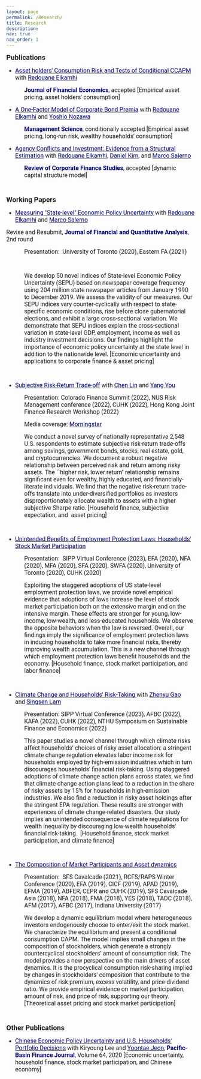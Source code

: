 ```yaml
---
layout: page
permalink: /Research/
title: Research
description: 
nav: true
nav_order: 1
---
```


<p><span style="font-size:11pt"><span style="font-family:Calibri,sans-serif"><strong><span style="font-size:14.0pt"><span style="font-family:Roboto">Publications</span></span></strong></span></span></p>

<ul>
	<li><span style="font-size:11pt"><span style="font-family:Calibri,sans-serif"><span style="font-family:Roboto"><span style="color:navy"><a href="https://papers.ssrn.com/sol3/papers.cfm?abstract_id=3349844" target="_blank"><span style="font-size:12.0pt"><span style="color:navy">Asset holders&#39; Consumption Risk and Tests of Conditional CCAPM</span></span></a></span></span> <span style="font-size:12.0pt"><span style="font-family:Roboto">with&nbsp;<span style="color:navy"><a href="https://www.rotman.utoronto.ca/FacultyAndResearch/Faculty/FacultyBios/Elkamhi" target="_blank"><span style="color:navy">Redouane Elkamhi</span></a></span></span></span></span></span></li>
</ul>

<p style="margin-left:48px"><span style="font-size:11pt"><span style="font-family:Calibri,sans-serif"><strong><span style="font-size:12.0pt"><span style="font-family:Roboto">J<span style="color:navy">ournal of Financial Economics</span></span></span></strong><span style="font-size:12.0pt"><span style="font-family:Roboto">, accepted&nbsp;[Empirical asset pricing,&nbsp;asset holders&#39;&nbsp;consumption]</span></span></span></span></p>

<ul>
	<li><span style="font-size:11pt"><span style="font-family:Calibri,sans-serif"><span style="font-family:Roboto"><span style="color:navy"><a href="https://papers.ssrn.com/sol3/papers.cfm?abstract_id=3669068" target="_blank"><span style="font-size:12.0pt"><span style="color:navy">A One-Factor Model of Corporate Bond Premia</span></span></a></span></span><span style="font-size:12.0pt"><span style="font-family:Roboto"> with&nbsp;<span style="color:navy"><a href="https://www.rotman.utoronto.ca/FacultyAndResearch/Faculty/FacultyBios/Elkamhi" target="_blank"><span style="color:navy">Redouane Elkamhi</span></a></span> and&nbsp;</span></span><span style="font-family:Roboto"><span style="color:navy"><a href="https://yoshionozawa.github.io/" target="_blank"><span style="font-size:12.0pt"><span style="color:navy">Yoshio Nozawa</span></span></a></span></span></span></span></li>
</ul>

<p style="margin-left:48px"><span style="font-size:11pt"><span style="font-family:Calibri,sans-serif"><strong><span style="font-size:12.0pt"><span style="font-family:Roboto"><span style="color:navy">Management Science</span></span></span></strong><span style="font-size:12.0pt"><span style="font-family:Roboto">, conditionally accepted&nbsp;[Empirical asset pricing, long-run risk, wealthy households&#39; consumption]</span></span></span></span></p>

<ul>
	<li><span style="font-size:11pt"><span style="font-family:Calibri,sans-serif"><span style="font-family:Roboto"><span style="color:navy"><a href="https://academic.oup.com/rcfs/advance-article-abstract/doi/10.1093/rcfs/cfac019/6576649" target="_blank"><span style="font-size:12.0pt"><span style="color:navy">Agency Conflicts and Investment: Evidence from a Structural Estimation</span></span></a></span></span><span style="font-size:12.0pt"><span style="font-family:Roboto"> with&nbsp;<span style="color:navy"><a href="https://www.rotman.utoronto.ca/FacultyAndResearch/Faculty/FacultyBios/Elkamhi" target="_blank"><span style="color:navy">Redouane Elkamhi</span></a></span>,&nbsp;</span></span><span style="font-family:Roboto"><span style="color:navy"><a href="https://sites.google.com/view/danielsangkim/home" target="_blank"><span style="font-size:12.0pt"><span style="color:navy">Daniel Kim</span></span></a></span></span><span style="font-size:12.0pt"><span style="font-family:Roboto">, and&nbsp;</span></span><span style="font-family:Roboto"><span style="color:navy"><a href="https://sites.google.com/view/marco-salerno" target="_blank"><span style="font-size:12.0pt"><span style="color:navy">Marco Salerno</span></span></a></span></span></span></span></li>
</ul>

<p style="margin-left:48px"><span style="font-size:11pt"><span style="font-family:Calibri,sans-serif"><strong><span style="font-size:12.0pt"><span style="font-family:Roboto"><span style="color:navy">Review of Corporate Finance Studies</span></span></span></strong><span style="font-size:12.0pt"><span style="font-family:Roboto">,&nbsp;accepted&nbsp;[dynamic capital structure model]</span></span></span></span></p>

<p>&nbsp;</p>

<p><span style="font-size:11pt"><span style="font-family:Calibri,sans-serif"><strong><span style="font-size:14.0pt"><span style="font-family:Roboto">Working Papers</span></span></strong></span></span></p>

<ul>
	<li><span style="font-size:11pt"><span style="font-family:Calibri,sans-serif"><span style="font-family:Roboto"><span style="color:navy"><a href="https://papers.ssrn.com/sol3/papers.cfm?abstract_id=3695365" target="_blank"><span style="font-size:12.0pt"><span style="color:navy">Measuring &quot;State-level&quot; Economic Policy Uncertainty</span></span></a></span></span><span style="font-size:12.0pt"><span style="font-family:Roboto"> with&nbsp;<span style="color:navy"><a href="https://www.rotman.utoronto.ca/FacultyAndResearch/Faculty/FacultyBios/Elkamhi" target="_blank"><span style="color:navy">Redouane Elkamhi</span></a></span> and&nbsp;</span></span><span style="font-family:Roboto"><span style="color:navy"><a href="https://sites.google.com/view/marco-salerno" target="_blank"><span style="font-size:12.0pt"><span style="color:navy">Marco Salerno</span></span></a></span></span></span></span></li>
</ul>

<p><span style="font-size:11pt"><span style="font-family:Calibri,sans-serif"><span style="font-size:12.0pt"><span style="font-family:Roboto">Revise and Resubmit,&nbsp;<strong><span style="color:navy">Journal of Financial and Quantitative Analysis</span></strong>, 2nd round</span></span></span></span></p>

<p style="margin-left:48px"><span style="font-size:11pt"><span style="font-family:Calibri,sans-serif"><span style="font-size:12.0pt"><span style="font-family:Roboto">Presentation: &nbsp;University of Toronto (2020), Eastern FA (2021)</span></span></span></span></p>

<p style="margin-left:48px">&nbsp;</p>

<p style="margin-left:48px"><span style="font-size:11pt"><span style="font-family:Calibri,sans-serif"><span style="font-size:12.0pt"><span style="font-family:Roboto">We develop 50 novel indices of State-level Economic Policy Uncertainty (SEPU) based on newspaper coverage frequency using 204 million state newspaper articles from January 1990 to December 2019. We assess the validity of our measures. Our SEPU indices vary counter-cyclically with respect to state-specific economic conditions, rise before close gubernatorial elections, and exhibit a large cross-sectional variation. We demonstrate that SEPU indices explain the cross-sectional variation in state-level GDP, employment, income as well as industry investment decisions. Our findings highlight the importance of economic policy uncertainty at the state level in addition to the nationwide level. [Economic uncertainty and applications to corporate finance&nbsp;&amp;&nbsp;asset pricing]</span></span></span></span></p>

<p style="margin-left:48px">&nbsp;</p>

<ul>
	<li><span style="font-size:11pt"><span style="font-family:Calibri,sans-serif"><span style="font-family:Roboto"><a href="http://ssrn.com/abstract=4096443" target="_blank"><span style="font-size:12.0pt"><span style="color:navy">Subjective Risk-Return Trade-off</span></span></a></span><span style="font-size:12.0pt"><span style="font-family:Roboto"> with&nbsp;</span></span><span style="font-family:Roboto"><span style="color:navy"><a href="https://www.hkubs.hku.hk/people/chen-lin/" target="_blank"><span style="font-size:12.0pt"><span style="color:navy">Chen Lin</span></span></a></span></span><span style="font-size:12.0pt"><span style="font-family:Roboto"> and&nbsp;</span></span><span style="font-family:Roboto"><span style="color:navy"><a href="https://yangyou1.weebly.com/" target="_blank"><span style="font-size:12.0pt"><span style="color:navy">Yang You</span></span></a></span></span></span></span></li>
</ul>

<p style="margin-left:48px"><span style="font-size:11pt"><span style="font-family:Calibri,sans-serif"><span style="font-size:12.0pt"><span style="font-family:Roboto">Presentation:&nbsp;Colorado Finance Summit&nbsp;(2022),&nbsp;NUS Risk Management conference (2022), CUHK (2022), Hong Kong Joint Finance Research Workshop (2022)</span></span></span></span></p>

<p style="margin-left:48px"><span style="font-size:11pt"><span style="font-family:Calibri,sans-serif"><span style="font-size:12.0pt"><span style="font-family:Roboto">Media coverage:&nbsp;</span></span><span style="font-family:Roboto"><span style="color:navy"><a href="https://www.morningstar.com/news/marketwatch/20220730279/most-investors-still-dont-understand-the-relationship-between-risk-and-return-study-reveals" target="_blank"><span style="font-size:12.0pt"><span style="color:navy">Morningstar</span></span></a></span></span></span></span></p>

<p style="margin-left:48px"><span style="font-size:11pt"><span style="font-family:Calibri,sans-serif"><span style="font-size:12.0pt"><span style="font-family:Roboto">We conduct a novel survey of nationally representative 2,548 U.S. respondents to estimate subjective risk-return trade-offs among savings, government bonds, stocks, real estate, gold, and cryptocurrencies. We document a robust negative relationship between perceived risk and return among risky assets. The ``higher risk, lower return&#39;&#39; relationship remains significant even for wealthy, highly educated, and financially-literate individuals. We find that the negative risk-return trade-offs translate into under-diversified portfolios as investors disproportionately allocate wealth to assets with a higher subjective Sharpe ratio.&nbsp;[Household finance, subjective expectation, and &nbsp;asset pricing]</span></span></span></span></p>

<p style="margin-left:48px">&nbsp;</p>

<ul>
	<li><span style="font-size:11pt"><span style="color:navy"><span style="font-family:Calibri,sans-serif"><span style="font-family:Roboto"><a href="https://papers.ssrn.com/sol3/papers.cfm?abstract_id=4163869" target="_blank"><span style="font-size:12.0pt"><span style="color:navy">Unintended Benefits of Employment Protection Laws: Households&#39; Stock Market Participation</span></span></a></span></span></span></span></li>
</ul>

<p style="margin-left:48px"><span style="font-size:11pt"><span style="font-family:Calibri,sans-serif"><span style="font-size:12.0pt"><span style="font-family:Roboto">Presentation: &nbsp;SIPP Virtual Conference (2023),&nbsp;EFA (2020), NFA (2020), MFA (2020), SFA (2020), SWFA (2020), University of Toronto (2020), CUHK (2020)</span></span></span></span></p>

<p style="margin-left:48px"><span style="font-size:11pt"><span style="font-family:Calibri,sans-serif"><span style="font-size:12.0pt"><span style="font-family:Roboto">Exploiting the staggered adoptions of US state-level employment protection laws, we provide novel empirical evidence that adoptions of laws increase the level of stock market participation both on the extensive margin and on the intensive margin. These effects are stronger for young, low-income, low-wealth, and less-educated households. We observe the opposite behaviors when the law is reversed. Overall, our findings imply the significance of employment protection laws in inducing households to take more financial risks, thereby improving wealth accumulation. This is a new channel through which employment protection laws benefit households and the economy.&nbsp;[Household finance, stock market participation, and labor finance]</span></span></span></span></p>

<p style="margin-left:48px">&nbsp;</p>

<ul>
	<li><span style="font-size:11pt"><span style="font-family:Calibri,sans-serif"><span style="font-family:Roboto"><a href="https://papers.ssrn.com/sol3/papers.cfm?abstract_id=4056360" target="_blank"><span style="font-size:12.0pt"><span style="color:navy">Climate Change and Households&#39; Risk-Taking</span></span>&nbsp;</a></span><span style="font-size:12.0pt"><span style="font-family:Roboto">with&nbsp;</span></span><span style="font-family:Roboto"><span style="color:navy"><a href="https://www.bschool.cuhk.edu.hk/staff/gao-zhenyu/" target="_blank"><span style="font-size:12.0pt"><span style="color:navy">Zhenyu Gao</span></span></a></span></span><span style="font-size:12.0pt"><span style="font-family:Roboto"> and&nbsp;<span style="color:navy"><a href="https://grad.bschool.cuhk.edu.hk/students/lam-sing-sen/" target="_blank"><span style="color:navy">Singsen Lam</span></a></span></span></span></span></span></li>
</ul>

<p style="margin-left:48px"><span style="font-size:11pt"><span style="font-family:Calibri,sans-serif"><span style="font-size:12.0pt"><span style="font-family:Roboto">Presentation: SIPP Virtual Conference (2023), AFBC (2022), KAFA (2022),&nbsp;CUHK (2022), NTHU Symposium on Sustainable Finance and Economics (2022)</span></span></span></span></p>

<p style="margin-left:48px"><span style="font-size:11pt"><span style="font-family:Calibri,sans-serif"><span style="font-size:12.0pt"><span style="font-family:Roboto">This paper studies a novel channel through which climate risks affect households&rsquo; choices of risky asset allocation: a stringent climate change regulation elevates labor income risk for households employed by high-emission industries which in turn discourages households&#39; financial risk-taking. Using staggered adoptions of climate change action plans across states, we find that climate change action plans lead to a reduction in the share of risky assets by 15% for households in high-emission industries. We also find a reduction in risky asset holdings after the stringent EPA regulation. These results are stronger with experiences of climate change-related disasters. Our study implies an unintended consequence of climate regulations for wealth inequality by discouraging low-wealth households&#39; financial risk-taking.&nbsp; [Household finance, stock market participation, and&nbsp;climate finance]</span></span></span></span></p>

<p style="margin-left:48px">&nbsp;</p>

<ul>
	<li><span style="font-size:11pt"><span style="font-family:Calibri,sans-serif"><span style="font-family:Roboto"><span style="color:navy"><a href="https://papers.ssrn.com/sol3/papers.cfm?abstract_id=3349840" target="_blank"><span style="font-size:12.0pt"><span style="color:navy">The Composition of Market Participants and Asset dynamics</span></span></a></span></span>&nbsp;</span></span></li>
</ul>

<p style="margin-left:48px"><span style="font-size:11pt"><span style="font-family:Calibri,sans-serif"><span style="font-size:12.0pt"><span style="font-family:Roboto">Presentation: &nbsp;SFS Cavalcade (2021), RCFS/RAPS Winter Conference (2020), EFA (2019), CICF (2019), APAD (2019), EFMA (2019), ABFER, CEPR and CUHK (2019), SFS Cavalcade Asia (2018), NFA (2018), FMA (2018), YES (2018), TADC (2018), AFM (2017), AFBC (2017), Indiana University (2017)&nbsp;</span></span></span></span></p>

<p style="margin-left:48px"><span style="font-size:11pt"><span style="font-family:Calibri,sans-serif"><span style="font-size:12.0pt"><span style="font-family:Roboto">We develop a dynamic equilibrium model where heterogeneous investors endogenously choose to enter/exit the stock market. We characterize the equilibrium and present a conditional consumption&nbsp;CAPM. The model implies small changes in the composition of stockholders, which generate a strongly countercyclical stockholders&rsquo; amount of consumption risk. The model provides a new perspective on the main drivers of asset dynamics. It is the procyclical consumption risk-sharing implied by changes in stockholders&#39; composition that contribute to the dynamics of risk premium, excess volatility, and price-dividend ratio. We provide empirical evidence on market participation, amount of risk, and price of risk, supporting our theory. [Theoretical asset pricing and stock market participation]</span></span></span></span></p>

<p style="margin-left:48px">&nbsp;</p>

<p><span style="font-size:11pt"><span style="font-family:Calibri,sans-serif"><strong><span style="font-size:14.0pt"><span style="font-family:Roboto">Other Publications</span></span></strong></span></span></p>

<ul>
	<li><span style="font-size:11pt"><span style="font-family:Calibri,sans-serif"><span style="font-family:Roboto"><span style="color:navy"><a href="https://www.sciencedirect.com/science/article/pii/S0927538X20304510" target="_blank"><span style="font-size:12.0pt"><span style="color:navy">Chinese Economic Policy Uncertainty and U.S. Households&#39; Portfolio Decisions</span></span></a></span></span><span style="font-size:12.0pt"><span style="font-family:Roboto"> with Kiryoung Lee&nbsp;and&nbsp;</span></span><span style="font-family:Roboto"><span style="color:navy"><a href="https://www.degroote.mcmaster.ca/profiles/jeony5/" target="_blank"><span style="font-size:12.0pt"><span style="color:navy">Yoontae Jeon</span></span></a></span></span><span style="font-size:12.0pt"><span style="font-family:Roboto">, <strong><span style="color:navy">Pacific-Basin Finance Journal</span></strong>, Volume 64, 2020&nbsp;[Economic uncertainty, household finance, stock market participation, and Chinese economy]</span></span></span></span></li>
</ul>

<p>&nbsp;</p>

